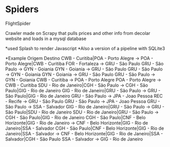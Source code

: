 # Spiders
FlightSpider


Crawler made on Scrapy that pulls prices and other info from decolar website and loads in a mysql database

*used Splash to render Javascript
*Also a version of a pipeline with SQLite3

*Example 
Origem Destino
CWB - Curitiba|POA - Porto Alegre -> POA - Porto Alegre|CWB - Curitiba
FOR - Fortaleza -> GRU - São Paulo
GRU - São Paulo -> GYN - Goiania
GYN - Goiania -> GRU - São Paulo
GRU - São Paulo -> GYN - Goiania
GYN - Goiania -> GRU - São Paulo
GRU - São Paulo -> GYN - Goiania
CWB - Curitiba -> POA - Porto Alegre
POA - Porto Alegre -> CWB - Curitiba
SDU - Rio de Janeiro|CGH - São Paulo -> CGH - São Paulo|GIG - Rio de Janeiro
GIG - Rio de Janeiro|GRU - São Paulo -> GRU - São Paulo|GIG - Rio de Janeiro
GRU - São Paulo -> JPA - Joao Pessoa
REC - Recife -> GRU - São Paulo
GRU - São Paulo -> JPA - Joao Pessoa
GRU - São Paulo -> SSA - Salvador
GIG - Rio de Janeiro|GRU - São Paulo -> GRU - São Paulo|SDU - Rio de Janeiro
SDU - Rio de Janeiro|GRU - São Paulo -> CGH - São Paulo|GIG - Rio de Janeiro
CGH - São Paulo|CNF - Belo Horizonte|GIG - Rio de Janeiro -> CNF - Belo Horizonte|GIG - Rio de Janeiro|SSA - Salvador
CGH - São Paulo|CNF - Belo Horizonte|GIG - Rio de Janeiro|SSA - Salvador -> CNF - Belo Horizonte|GIG - Rio de Janeiro|SSA - Salvador|CGH - São Paulo
SSA - Salvador -> GIG - Rio de Janeiro
